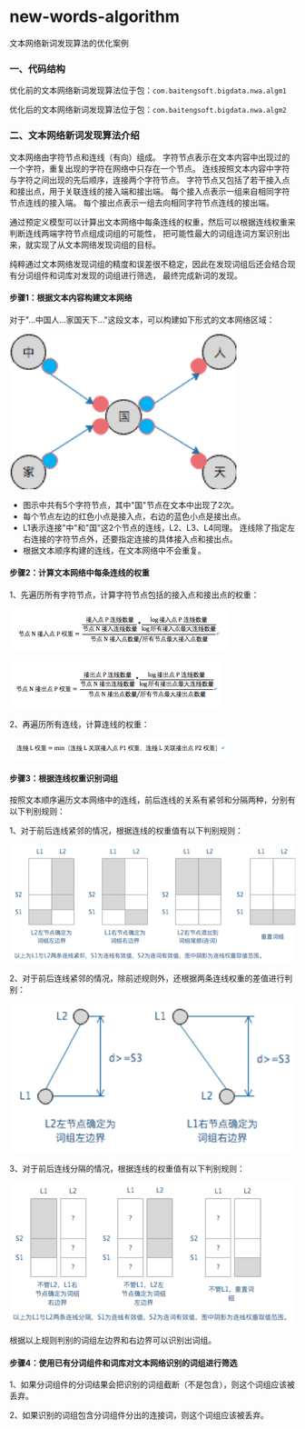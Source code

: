 new-words-algorithm
===================
文本网络新词发现算法的优化案例

### 一、代码结构

优化前的文本网络新词发现算法位于包：<code>com.baitengsoft.bigdata.nwa.algm1</code>

优化后的文本网络新词发现算法位于包：<code>com.baitengsoft.bigdata.nwa.algm2</code>

### 二、文本网络新词发现算法介绍

文本网络由字符节点和连线（有向）组成。
字符节点表示在文本内容中出现过的一个字符，重复出现的字符在网络中只存在一个节点。
连线按照文本内容中字符与字符之间出现的先后顺序，连接两个字符节点。
字符节点又包括了若干接入点和接出点，用于关联连线的接入端和接出端。
每个接入点表示一组来自相同字符节点连线的接入端。
每个接出点表示一组去向相同字符节点连线的接出端。

通过预定义模型可以计算出文本网络中每条连线的权重，然后可以根据连线权重来判断连线两端字符节点组成词组的可能性，
把可能性最大的词组连词方案识别出来，就实现了从文本网络发现词组的目标。

纯粹通过文本网络发现词组的精度和误差很不稳定，因此在发现词组后还会结合现有分词组件和词库对发现的词组进行筛选，
最终完成新词的发现。

#### 步骤1：根据文本内容构建文本网络

对于"...中国人...家国天下..."这段文本，可以构建如下形式的文本网络区域：

![文本网络区域](images/text-network-section.png)

<ul>
<li>图示中共有5个字符节点，其中"国"节点在文本中出现了2次。</li>
<li>每个节点左边的红色小点是接入点，右边的蓝色小点是接出点。</li>
<li>L1表示连接"中"和"国"这2个节点的连线，L2、L3、L4同理。
连线除了指定左右连接的字符节点外，还要指定连接的具体接入点和接出点。</li>
<li>根据文本顺序构建的连线，在文本网络中不会重复。</li>
</ul>

#### 步骤2：计算文本网络中每条连线的权重

1、先遍历所有字符节点，计算字符节点包括的接入点和接出点的权重：

![接入点权重公式](images/inpoint-weight.png)

![接出点权重公式](images/outpoint-weight.png)

2、再遍历所有连线，计算连线的权重：

![连线权重公式](images/line-weight.png)

#### 步骤3：根据连线权重识别词组

按照文本顺序遍历文本网络中的连线，前后连线的关系有紧邻和分隔两种，分别有以下判别规则：

1、对于前后连线紧邻的情况，根据连线的权重值有以下判别规则：

![连线紧邻规则1](images/rule1.png)

2、对于前后连线紧邻的情况，除前述规则外，还根据两条连线权重的差值进行判别：

![连线紧邻规则2](images/rule2.png)

3、对于前后连线分隔的情况，根据连线的权重值有以下判别规则：

![连线分隔规则](images/rule3.png)

根据以上规则判别的词组左边界和右边界可以识别出词组。

#### 步骤4：使用已有分词组件和词库对文本网络识别的词组进行筛选

1、如果分词组件的分词结果会把识别的词组截断（不是包含），则这个词组应该被丢弃。

2、如果识别的词组包含分词组件分出的连接词，则这个词组应该被丢弃。

